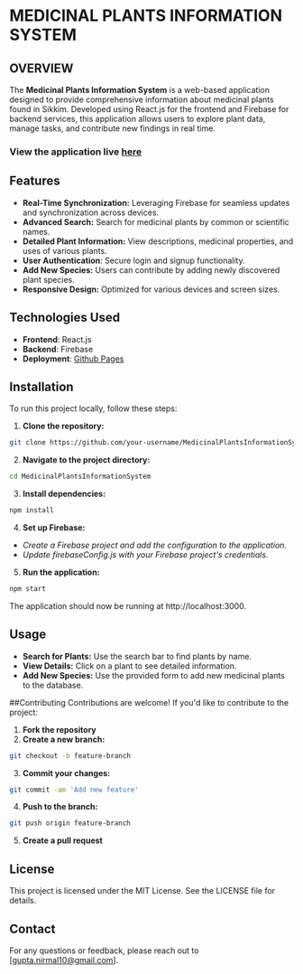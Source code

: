 
# **MEDICINAL PLANTS INFORMATION SYSTEM**
## OVERVIEW
The **Medicinal Plants Information System** is a web-based application designed to provide comprehensive information about medicinal plants found in Sikkim. Developed using React.js for the frontend and Firebase for backend services, this application allows users to explore plant data, manage tasks, and contribute new findings in real time.

### View the application live [here](https://aashu-007.github.io/MedicinalPlantsInformationSystem/) 

## Features
- **Real-Time Synchronization:** Leveraging Firebase for seamless updates and synchronization across devices.
- **Advanced Search:** Search for medicinal plants by common or scientific names.
- **Detailed Plant Information:** View descriptions, medicinal properties, and uses of various plants.
- **User Authentication**: Secure login and signup functionality.
- **Add New Species:** Users can contribute by adding newly discovered plant species.
- **Responsive Design:** Optimized for various devices and screen sizes.

##  Technologies Used
- **Frontend**: React.js
- **Backend**: Firebase
- **Deployment**: [Github Pages](https://aashu-007.github.io/MedicinalPlantsInformationSystem/) 

## Installation

To run this project locally, follow these steps:

1. **Clone the repository:**
```bash
git clone https://github.com/your-username/MedicinalPlantsInformationSystem.git
```
	
2. **Navigate to the project directory:**
```bash
cd MedicinalPlantsInformationSystem
```
	
3. **Install dependencies:**
```bash
npm install
```

4. **Set up Firebase:**
- *Create a Firebase project and add the configuration to the application.*
- *Update firebaseConfig.js with your Firebase project's credentials.*

5. **Run the application:**
```bash
npm start
```

The application should now be running at http://localhost:3000.

## Usage
- **Search for Plants:** Use the search bar to find plants by name.
- **View Details:** Click on a plant to see detailed information.
- **Add New Species:** Use the provided form to add new medicinal plants to the database.

##Contributing
Contributions are welcome! If you'd like to contribute to the project:

1. **Fork the repository**
2. **Create a new branch:**
```bash
git checkout -b feature-branch
```
3. **Commit your changes:**
```bash
git commit -am 'Add new feature'
```
4. **Push to the branch:**
```bash
git push origin feature-branch
```
5. **Create a pull request**

## License
This project is licensed under the MIT License. See the LICENSE file for details.

## Contact
For any questions or feedback, please reach out to [gupta.nirmal10@gmail.com].
